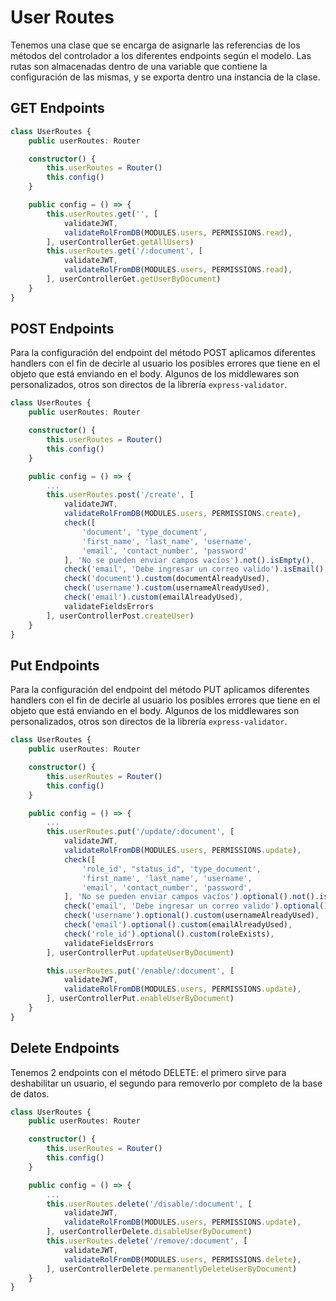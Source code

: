 # User Routes

Tenemos una clase que se encarga  de asignarle las referencias de los métodos del controlador a los diferentes endpoints según el modelo. Las rutas son almacenadas dentro de una variable que contiene la configuración de las mismas, y se exporta dentro una instancia de la clase.

## GET Endpoints

```ts
class UserRoutes {
    public userRoutes: Router

    constructor() {
        this.userRoutes = Router()
        this.config()
    }

    public config = () => {
        this.userRoutes.get('', [
            validateJWT,
            validateRolFromDB(MODULES.users, PERMISSIONS.read),
        ], userControllerGet.getAllUsers)
        this.userRoutes.get('/:document', [
            validateJWT,
            validateRolFromDB(MODULES.users, PERMISSIONS.read),
        ], userControllerGet.getUserByDocument)
    }
}
```

## POST Endpoints

Para la configuración del endpoint del método POST aplicamos diferentes handlers con el fin de decirle al usuario los posibles errores que tiene en el objeto que está enviando en el body. Algunos de los middlewares son personalizados, otros son directos de la librería `express-validator`.

```ts
class UserRoutes {
    public userRoutes: Router

    constructor() {
        this.userRoutes = Router()
        this.config()
    }

    public config = () => {
        ...
        this.userRoutes.post('/create', [
            validateJWT,
            validateRolFromDB(MODULES.users, PERMISSIONS.create),
            check([
                'document', 'type_document',
                'first_name', 'last_name', 'username',
                'email', 'contact_number', 'password'
            ], 'No se pueden enviar campos vacíos').not().isEmpty(),
            check('email', 'Debe ingresar un correo valido').isEmail(),
            check('document').custom(documentAlreadyUsed),
            check('username').custom(usernameAlreadyUsed),
            check('email').custom(emailAlreadyUsed),
            validateFieldsErrors
        ], userControllerPost.createUser)
    }
}
```

## Put Endpoints

Para la configuración del endpoint del método PUT aplicamos diferentes handlers con el fin de decirle al usuario los posibles errores que tiene en el objeto que está enviando en el body. Algunos de los middlewares son personalizados, otros son directos de la librería `express-validator`.

```ts
class UserRoutes {
    public userRoutes: Router

    constructor() {
        this.userRoutes = Router()
        this.config()
    }

    public config = () => {
        ...
        this.userRoutes.put('/update/:document', [
            validateJWT,
            validateRolFromDB(MODULES.users, PERMISSIONS.update),
            check([
                'role_id', "status_id", 'type_document',
                'first_name', 'last_name', 'username',
                'email', 'contact_number', 'password',
            ], 'No se pueden enviar campos vacíos').optional().not().isEmpty(),
            check('email', 'Debe ingresar un correo valido').optional().isEmail(),
            check('username').optional().custom(usernameAlreadyUsed),
            check('email').optional().custom(emailAlreadyUsed),
            check('role_id').optional().custom(roleExists),
            validateFieldsErrors
        ], userControllerPut.updateUserByDocument)

        this.userRoutes.put('/enable/:document', [
            validateJWT,
            validateRolFromDB(MODULES.users, PERMISSIONS.update),
        ], userControllerPut.enableUserByDocument)
    }
}
```

## Delete Endpoints

Tenemos 2 endpoints con el método DELETE: el primero sirve para deshabilitar un usuario, el segundo para removerlo por completo de la base de datos.

```ts
class UserRoutes {
    public userRoutes: Router

    constructor() {
        this.userRoutes = Router()
        this.config()
    }

    public config = () => {
        ...
        this.userRoutes.delete('/disable/:document', [
            validateJWT,
            validateRolFromDB(MODULES.users, PERMISSIONS.update),
        ], userControllerDelete.disableUserByDocument)
        this.userRoutes.delete('/remove/:document', [
            validateJWT,
            validateRolFromDB(MODULES.users, PERMISSIONS.delete),
        ], userControllerDelete.permanentlyDeleteUserByDocument)
    }
}
```

